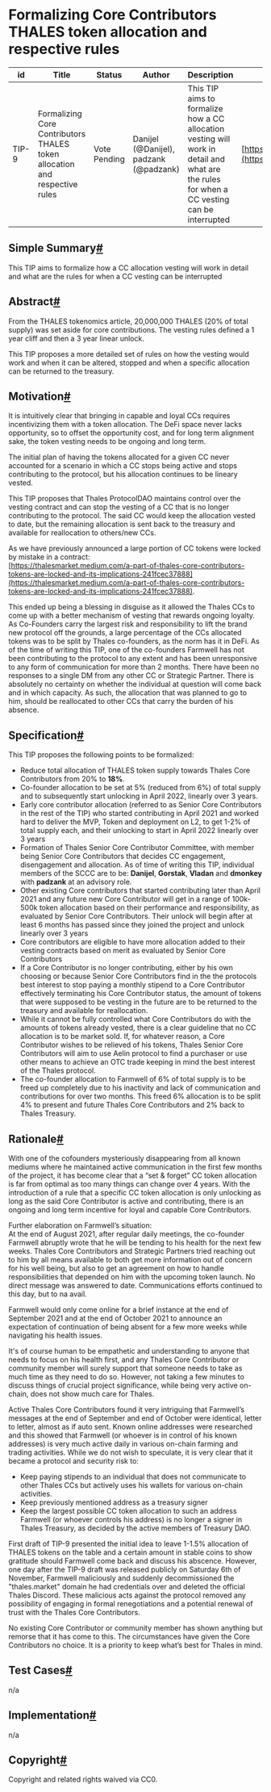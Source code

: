 Formalizing Core Contributors THALES token allocation and respective rules
==========================================================================

| id  | Title | Status | Author | Description | Discussions to | Created |
| --- | --- | --- | --- | --- | --- | --- |
| TIP-9 | Formalizing Core Contributors THALES token allocation and respective rules | Vote Pending | Danijel (@Danijel), padzank (@padzank) | This TIP aims to formalize how a CC allocation vesting will work in detail and what are the rules for when a CC vesting can be interrupted | [https://research.thales.io](https://research.thales.io) | 2021-11-04 |

Simple Summary[#](#simple-summary "Direct link to heading")
-----------------------------------------------------------

This TIP aims to formalize how a CC allocation vesting will work in detail and what are the rules for when a CC vesting can be interrupted

Abstract[#](#abstract "Direct link to heading")
-----------------------------------------------

From the THALES tokenomics article, 20,000,000 THALES (20% of total supply) was set aside for core contributions. The vesting rules defined a 1 year cliff and then a 3 year linear unlock.

This TIP proposes a more detailed set of rules on how the vesting would work and when it can be altered, stopped and when a specific allocation can be returned to the treasury.

Motivation[#](#motivation "Direct link to heading")
---------------------------------------------------

It is intuitively clear that bringing in capable and loyal CCs requires incentivizing them with a token allocation. The DeFi space never lacks opportunity, so to offset the opportunity cost, and for long term alignment sake, the token vesting needs to be ongoing and long term.

The initial plan of having the tokens allocated for a given CC never accounted for a scenario in which a CC stops being active and stops contributing to the protocol, but his allocation continues to be lineary vested.

This TIP proposes that Thales ProtocolDAO maintains control over the vesting contract and can stop the vesting of a CC that is no longer contributing to the protocol. The said CC would keep the allocation vested to date, but the remaining allocation is sent back to the treasury and available for reallocation to others/new CCs.

As we have previously announced a large portion of CC tokens were locked by mistake in a contract:  
[https://thalesmarket.medium.com/a-part-of-thales-core-contributors-tokens-are-locked-and-its-implications-241fcec37888](https://thalesmarket.medium.com/a-part-of-thales-core-contributors-tokens-are-locked-and-its-implications-241fcec37888).

This ended up being a blessing in disguise as it allowed the Thales CCs to come up with a better mechanism of vesting that rewards ongoing loyalty. As Co-Founders carry the largest risk and responsibility to lift the brand new protocol off the grounds, a large percentage of the CCs allocated tokens was to be split by Thales co-founders, as the norm has it in DeFi. As of the time of writing this TIP, one of the co-founders Farmwell has not been contributing to the protocol to any extent and has been unresponsive to any form of communication for more than 2 months. There have been no responses to a single DM from any other CC or Strategic Partner. There is absolutely no certainty on whether the individual at question will come back and in which capacity. As such, the allocation that was planned to go to him, should be reallocated to other CCs that carry the burden of his absence.

Specification[#](#specification "Direct link to heading")
---------------------------------------------------------

This TIP proposes the following points to be formalized:

* Reduce total allocation of THALES token supply towards Thales Core Contributors from 20% to **18%**.
* Co-founder allocation to be set at 5% (reduced from 6%) of total supply and to subsequently start unlocking in April 2022, linearly over 3 years.
* Early core contributor allocation (referred to as Senior Core Contributors in the rest of the TIP) who started contributing in April 2021 and worked hard to deliver the MVP, Token and deployment on L2, to get 1-2% of total supply each, and their unlocking to start in April 2022 linearly over 3 years
* Formation of Thales Senior Core Contributor Committee, with member being Senior Core Contributors that decides CC engagement, disengagement and allocation. As of time of writing this TIP, individual members of the SCCC are to be: **Danijel**, **Gorstak**, **Vladan** and **dmonkey** with **padzank** at an advisory role.
* Other existing Core contributors that started contributing later than April 2021 and any future new Core Contributor will get in a range of 100k-500k token allocation based on their performance and responsibility, as evaluated by Senior Core Contributors. Their unlock will begin after at least 6 months has passed since they joined the project and unlock linearly over 3 years
* Core contributors are eligible to have more allocation added to their vesting contracts based on merit as evaluated by Senior Core Contributors
* If a Core Contributor is no longer contributing, either by his own choosing or because Senior Core Contributors find in the the protocols best interest to stop paying a monthly stipend to a Core Contributor effectively terminating his Core Contributor status, the amount of tokens that were supposed to be vesting in the future are to be returned to the treasury and available for reallocation.
* While it cannot be fully controlled what Core Contributors do with the amounts of tokens already vested, there is a clear guideline that no CC allocation is to be market sold. If, for whatever reason, a Core Contributor wishes to be relieved of his tokens, Thales Senior Core Contributors will aim to use Aelin protocol to find a purchaser or use other means to achieve an OTC trade keeping in mind the best interest of the Thales protocol.
* The co-founder allocation to Farmwell of 6% of total supply is to be freed up completely due to his inactivity and lack of communication and contributions for over two months. This freed 6% allocation is to be split 4% to present and future Thales Core Contributors and 2% back to Thales Treasury.

Rationale[#](#rationale "Direct link to heading")
-------------------------------------------------

With one of the cofounders mysteriously disappearing from all known mediums where he maintained active communication in the first few months of the project, it has become clear that a “set & forget” CC token allocation is far from optimal as too many things can change over 4 years. With the introduction of a rule that a specific CC token allocation is only unlocking as long as the said Core Contributor is active and contributing, there is an ongoing and long term incentive for loyal and capable Core Contributors.

Further elaboration on Farmwell’s situation:  
At the end of August 2021, after regular daily meetings, the co-founder Farmwell abruptly wrote that he will be tending to his health for the next few weeks. Thales Core Contributors and Strategic Partners tried reaching out to him by all means available to both get more information out of concern for his well being, but also to get an agreement on how to handle responsibilities that depended on him with the upcoming token launch. No direct message was answered to date. Communications efforts continued to this day, but to na avail.

Farmwell would only come online for a brief instance at the end of September 2021 and at the end of October 2021 to announce an expectation of continuation of being absent for a few more weeks while navigating his health issues.

It's of course human to be empathetic and understanding to anyone that needs to focus on his health first, and any Thales Core Contributor or community member will surely support that someone needs to take as much time as they need to do so. However, not taking a few minutes to discuss things of crucial project significance, while being very active on-chain, does not show much care for Thales.

Active Thales Core Contributors found it very intriguing that Farmwell’s messages at the end of September and end of October were identical, letter to letter, almost as if auto sent. Known online addresses were researched and this showed that Farmwell (or whoever is in control of his known addresses) is very much active daily in various on-chain farming and trading activities. While we do not wish to speculate, it is very clear that it became a protocol and security risk to:

* Keep paying stipends to an individual that does not communicate to other Thales CCs but actively uses his wallets for various on-chain activities.
* Keep previously mentioned address as a treasury signer
* Keep the largest possible CC token allocation to such an address  
    Farmwell (or whoever controls his address) is no longer a signer in Thales Treasury, as decided by the active members of Treasury DAO.  

First draft of TIP-9 presented the initial idea to leave 1-1.5% allocation of THALES tokens on the table and a certain amount in stable coins to show gratitude should Farmwell come back and discuss his abscence. However, one day after the TIP-9 draft was released publicly on Saturday 6th of November, Farmwell maliciously and suddenly decommissioned the "thales.market" domain he had credentials over and deleted the official Thales Discord. These malicious acts against the protocol removed any possibility of engaging in formal renegotiations and a potential renewal of trust with the Thales Core Contributors.  

No existing Core Contributor or community member has shown anything but remorse that it has come to this. The circumstances have given the Core Contributors no choice. It is a priority to keep what’s best for Thales in mind.  

Test Cases[#](#test-cases "Direct link to heading")
---------------------------------------------------

n/a

Implementation[#](#implementation "Direct link to heading")
-----------------------------------------------------------

n/a

Copyright[#](#copyright "Direct link to heading")
-------------------------------------------------

Copyright and related rights waived via CC0.
